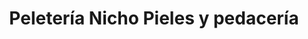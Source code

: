 ---
title: "Peletería Nicho Pieles y pedacería"
url: /san-mateo-atenco/peleteria-nicho-pieles-y-pedaceria/
shop: cuero
---